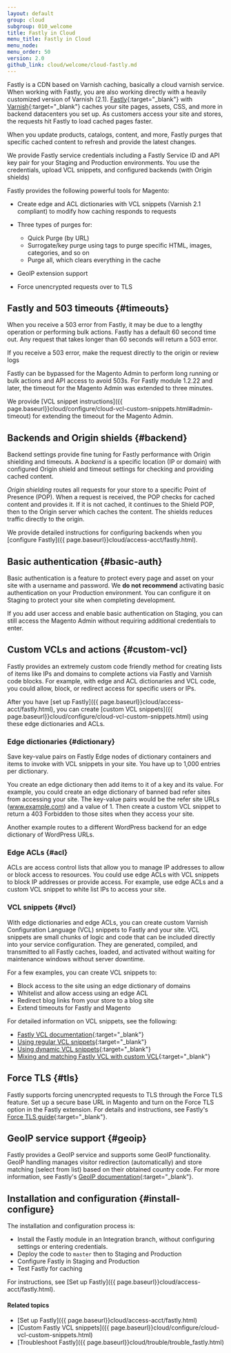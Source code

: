 ```yaml
---
layout: default
group: cloud
subgroup: 010_welcome
title: Fastly in Cloud
menu_title: Fastly in Cloud
menu_node:
menu_order: 50
version: 2.0
github_link: cloud/welcome/cloud-fastly.md
---
```


Fastly is a CDN based on Varnish caching, basically a cloud varnish service. When working with Fastly, you are also working directly with a heavily customized version of Varnish (2.1). [Fastly](https://docs.fastly.com/){:target="_blank"} with [Varnish](https://varnish-cache.org/docs/){:target="_blank"} caches your site pages, assets, CSS, and more in backend datacenters you set up. As customers access your site and stores, the requests hit Fastly to load cached pages faster.

When you update products, catalogs, content, and more, Fastly purges that specific cached content to refresh and provide the latest changes.

We provide Fastly service credentials including a Fastly Service ID and API key pair for your Staging and Production environments. You use the credentials, upload VCL snippets, and configured backends (with Origin shields)

Fastly provides the following powerful tools for Magento:

* Create edge and ACL dictionaries with VCL snippets (Varnish 2.1 compliant) to modify how caching responds to requests
* Three types of purges for:

  * Quick Purge (by URL)
  * Surrogate/key purge using tags to purge specific HTML, images, categories, and so on
  * Purge all, which clears everything in the cache
* GeoIP extension support
* Force unencrypted requests over to TLS

## Fastly and 503 timeouts {#timeouts}
When you receive a 503 error from Fastly, it may be due to a lengthy operation or performing bulk actions. Fastly has a default 60 second time out. Any request that takes longer than 60 seconds will return a 503 error.

If you receive a 503 error, make the request directly to the origin or review logs

Fastly can be bypassed for the Magento Admin to perform long running or bulk actions and API access to avoid 503s. For Fastly module 1.2.22 and later, the timeout for the Magento Admin was extended to three minutes.

We provide [VCL snippet instructions]({{ page.baseurl}}cloud/configure/cloud-vcl-custom-snippets.html#admin-timeout) for extending the timeout for the Magento Admin.

## Backends and Origin shields {#backend}
Backend settings provide fine tuning for Fastly performance with Origin shielding and timeouts. A _backend_ is a specific location (IP or domain) with configured Origin shield and timeout settings for checking and providing cached content.

_Origin shielding_ routes all requests for your store to a specific Point of Presence (POP). When a request is received, the POP checks for cached content and provides it. If it is not cached, it continues to the Shield POP, then to the Origin server which caches the content. The shields reduces traffic directly to the origin.

We provide detailed instructions for configuring backends when you [configure Fastly]({{ page.baseurl}}cloud/access-acct/fastly.html).

## Basic authentication {#basic-auth}
Basic authentication is a feature to protect every page and asset on your site with a username and password. We **do not recommend** activating basic authentication on your Production environment. You can configure it on Staging to protect your site when completing development.

If you add user access and enable basic authentication on Staging, you can still access the Magento Admin without requiring additional credentials to enter.

## Custom VCLs and actions {#custom-vcl}
Fastly provides an extremely custom code friendly method for creating lists of items like IPs and domains to complete actions via Fastly and Varnish code blocks. For example, with edge and ACL dictionaries and VCL code, you could allow, block, or redirect access for specific users or IPs.

After you have [set up Fastly]({{ page.baseurl}}cloud/access-acct/fastly.html), you can create [custom VCL snippets]({{ page.baseurl}}cloud/configure/cloud-vcl-custom-snippets.html) using these edge dictionaries and ACLs.

### Edge dictionaries {#dictionary}
Save key-value pairs on Fastly Edge nodes of dictionary containers and items to invoke with VCL snippets in your site. You have up to 1,000 entries per dictionary.

You create an edge dictionary then add items to it of a key and its value. For example, you could create an edge dictionary of banned bad refer sites from accessing your site. The key-value pairs would be the refer site URLs (www.example.com) and a value of 1. Then create a custom VCL snippet to return a 403 Forbidden to those sites when they access your site.

Another example routes to a different WordPress backend for an edge dictionary of WordPress URLs.

### Edge ACLs {#acl}
ACLs are access control lists that allow you to manage IP addresses to allow or block access to resources. You could use edge ACLs with VCL snippets to block IP addresses or provide access. For example, use edge ACLs and a custom VCL snippet to white list IPs to access your site.

### VCL snippets {#vcl}
With edge dictionaries and edge ACLs, you can create custom Varnish Configuration Language (VCL) snippets to Fastly and your site. VCL snippets are small chunks of logic and code that can be included directly into your service configuration. They are generated, compiled, and transmitted to all Fastly caches, loaded, and activated without waiting for maintenance windows without server downtime.

For a few examples, you can create VCL snippets to:

* Block access to the site using an edge dictionary of domains
* Whitelist and allow access using an edge ACL
* Redirect blog links from your store to a blog site
* Extend timeouts for Fastly and Magento

For detailed information on VCL snippets, see the following:

*	[Fastly VCL documentation](https://docs.fastly.com/guides/vcl/guide-to-vcl){:target="_blank"}
*	[Using regular VCL snippets](https://docs.fastly.com/guides/vcl-snippets/using-regular-vcl-snippets){:target="_blank"}
*	[Using dynamic VCL snippets](https://docs.fastly.com/guides/vcl-snippets/using-dynamic-vcl-snippets){:target="_blank"}
* [Mixing and matching Fastly VCL with custom VCL](https://docs.fastly.com/guides/vcl/mixing-and-matching-fastly-vcl-with-custom-vcl){:target="_blank"}

## Force TLS {#tls}
Fastly supports forcing unencrypted requests to TLS through the Force TLS feature. Set up a secure base URL in Magento and turn on the Force TLS option in the Fastly extension. For details and instructions, see Fastly's [Force TLS guide](https://github.com/fastly/fastly-magento2/blob/master/Documentation/Guides/FORCE-TLS.md){:target="_blank"}.

## GeoIP service support {#geoip}
Fastly provides a GeoIP service and supports some GeoIP functionality. GeoIP handling manages visitor redirection (automatically) and store matching (select from list) based on their obtained country code. For more information, see Fastly's [GeoIP documentation](https://github.com/fastly/fastly-magento2/blob/21b61c8189971275589219d418332798efc7db41/Documentation/CONFIGURATION.md#geoip-handling){:target="_blank"}.

## Installation and configuration {#install-configure}
The installation and configuration process is:

* Install the Fastly module in an Integration branch, without configuring settings or entering credentials.
* Deploy the code to `master` then to Staging and Production
* Configure Fastly in Staging and Production
* Test Fastly for caching

For instructions, see [Set up Fastly]({{ page.baseurl}}cloud/access-acct/fastly.html).

#### Related topics

* [Set up Fastly]({{ page.baseurl}}cloud/access-acct/fastly.html)
* [Custom Fastly VCL snippets]({{ page.baseurl}}cloud/configure/cloud-vcl-custom-snippets.html)
* [Troubleshoot Fastly]({{ page.baseurl}}cloud/trouble/trouble_fastly.html)
